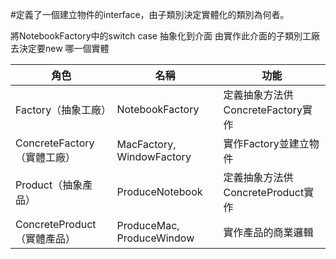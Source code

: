 #定義了一個建立物件的interface，由子類別決定實體化的類別為何者。

將NotebookFactory中的switch case 抽象化到介面
由實作此介面的子類別工廠去決定要new 哪一個實體


| 角色                        | 名稱                      | 功能                              |
|-----------------------------|---------------------------|-----------------------------------|
| Factory（抽象工廠）         | NotebookFactory           | 定義抽象方法供ConcreteFactory實作 |
| ConcreteFactory（實體工廠） | MacFactory, WindowFactory | 實作Factory並建立物件             |
| Product（抽象產品）         | ProduceNotebook           | 定義抽象方法供ConcreteProduct實作 |
| ConcreteProduct（實體產品） | ProduceMac, ProduceWindow | 實作產品的商業邏輯                |





